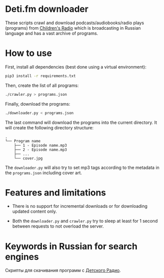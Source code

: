 # Deti.fm downloader

These scripts crawl and download podcasts/audiobooks/radio plays (programs) from [Children's Radio](https://deti.fm)
which is broadcasting in Russian language and has a vast archive of programs.

# How to use

First, install all dependencies (best done using a virtual environment):

```sh
pip3 install -r requirements.txt
```

Then, create the list of all programs:

```sh
./crawler.py > programs.json
```

Finally, download the programs:

```sh
./downloader.py < programs.json
```

The last command will download the programs into the current directory. It will create the following directory
structure:
```
.
└── Program name
    ├── 1 - Episode name.mp3
    ├── 2 - Episode name.mp3
    ├── ...
    └── cover.jpg
```

The `downloader.py` will also try to set mp3 tags according to the metadata in the `programs.json` including cover art.

# Features and limitations

* There is no support for incremental downloads or for downloading updated content only.

* Both the `downloader.py` and `crawler.py` try to sleep at least for 1 second between requests to not overload the
  server.

# Keywords in Russian for search engines

Скрипты для скачивания программ с [Детского Радио](https://deti.fm).
